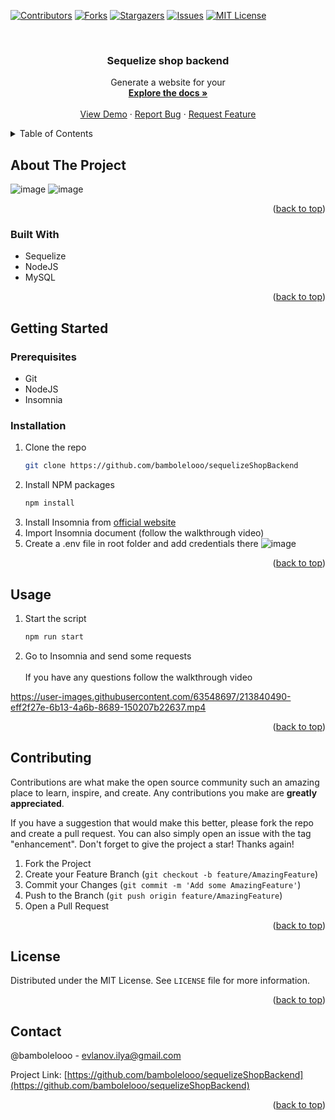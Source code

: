 <!-- Improved compatibility of back to top link: See: https://github.com/othneildrew/Best-README-Template/pull/73 -->

<a name="readme-top"></a>

<!--
*** Thanks for checking out the Best-README-Template. If you have a suggestion
*** that would make this better, please fork the repo and create a pull request
*** or simply open an issue with the tag "enhancement".
*** Don't forget to give the project a star!
*** Thanks again! Now go create something AMAZING! :D
-->

<!-- PROJECT SHIELDS -->
<!--
*** I'm using markdown "reference style" links for readability.
*** Reference links are enclosed in brackets [ ] instead of parentheses ( ).
*** See the bottom of this document for the declaration of the reference variables
*** for contributors-url, forks-url, etc. This is an optional, concise syntax you may use.
*** https://www.markdownguide.org/basic-syntax/#reference-style-links
-->

[![Contributors][contributors-shield]][contributors-url]
[![Forks][forks-shield]][forks-url]
[![Stargazers][stars-shield]][stars-url]
[![Issues][issues-shield]][issues-url]
[![MIT License][license-shield]][license-url]

<!-- PROJECT LOGO -->
<br />
<div align="center">

<h3 align="center">Sequelize shop backend</h3>

  <p align="center">
    Generate a website for your
    <br />
    <a href="https://github.com/bambolelooo/sequelizeShopBackend"><strong>Explore the docs »</strong></a>
    <br />
    <br />
    <a href="https://github.com/bambolelooo/sequelizeShopBackend">View Demo</a>
    ·
    <a href="https://github.com/bambolelooo/sequelizeShopBackend/issues">Report Bug</a>
    ·
    <a href="https://github.com/bambolelooo/sequelizeShopBackend/issues">Request Feature</a>
  </p>
</div>

<!-- TABLE OF CONTENTS -->
<details>
  <summary>Table of Contents</summary>
  <ol>
    <li>
      <a href="#about-the-project">About The Project</a>
      <ul>
        <li><a href="#built-with">Built With</a></li>
      </ul>
    </li>
    <li>
      <a href="#getting-started">Getting Started</a>
      <ul>
        <li><a href="#prerequisites">Prerequisites</a></li>
        <li><a href="#installation">Installation</a></li>
      </ul>
    </li>
    <li><a href="#usage">Usage</a></li>
    <li><a href="#roadmap">Roadmap</a></li>
    <li><a href="#contributing">Contributing</a></li>
    <li><a href="#license">License</a></li>
    <li><a href="#contact">Contact</a></li>
    <li><a href="#acknowledgments">Acknowledgments</a></li>
  </ol>
</details>

<!-- ABOUT THE PROJECT -->

## About The Project

![image](https://user-images.githubusercontent.com/63548697/213839456-74259272-751c-466c-beb8-9df29fe7ffd7.png)
![image](https://user-images.githubusercontent.com/63548697/213839458-5c9da140-6348-41a2-8baa-e3af79612009.png)



<p align="right">(<a href="#readme-top">back to top</a>)</p>

### Built With

-   Sequelize
-   NodeJS
-   MySQL

<p align="right">(<a href="#readme-top">back to top</a>)</p>

<!-- GETTING STARTED -->

## Getting Started

### Prerequisites

-   Git
-   NodeJS
-   Insomnia

### Installation

1. Clone the repo
    ```sh
    git clone https://github.com/bambolelooo/sequelizeShopBackend
    ```
2. Install NPM packages
    ```sh
    npm install
    ```
3. Install Insomnia from [official website](https://insomnia.rest/)
4. Import Insomnia document (follow the walkthrough video)
5. Create a .env file in root folder and add credentials there ![image](https://user-images.githubusercontent.com/63548697/213839798-8c62e78a-ca41-4812-b2c3-bd5c7be0e6ed.png)


<p align="right">(<a href="#readme-top">back to top</a>)</p>

<!-- USAGE EXAMPLES -->

## Usage

1. Start the script
    ```sh
    npm run start
    ```
2. Go to Insomnia and send some requests
\
\
If you have any questions follow the walkthrough video


https://user-images.githubusercontent.com/63548697/213840490-eff2f27e-6b13-4a6b-8689-150207b22637.mp4



<p align="right">(<a href="#readme-top">back to top</a>)</p>

<!-- CONTRIBUTING -->

## Contributing

Contributions are what make the open source community such an amazing place to learn, inspire, and create. Any contributions you make are **greatly appreciated**.

If you have a suggestion that would make this better, please fork the repo and create a pull request. You can also simply open an issue with the tag "enhancement".
Don't forget to give the project a star! Thanks again!

1. Fork the Project
2. Create your Feature Branch (`git checkout -b feature/AmazingFeature`)
3. Commit your Changes (`git commit -m 'Add some AmazingFeature'`)
4. Push to the Branch (`git push origin feature/AmazingFeature`)
5. Open a Pull Request

<p align="right">(<a href="#readme-top">back to top</a>)</p>

<!-- LICENSE -->

## License

Distributed under the MIT License. See `LICENSE` file for more information.

<p align="right">(<a href="#readme-top">back to top</a>)</p>

<!-- CONTACT -->

## Contact

@bambolelooo - evlanov.ilya@gmail.com

Project Link: [https://github.com/bambolelooo/sequelizeShopBackend](https://github.com/bambolelooo/sequelizeShopBackend)

<p align="right">(<a href="#readme-top">back to top</a>)</p>


<!-- MARKDOWN LINKS & IMAGES -->
<!-- https://www.markdownguide.org/basic-syntax/#reference-style-links -->

[contributors-shield]: https://img.shields.io/github/contributors/bambolelooo/sequelizeShopBackend.svg?style=for-the-badge
[contributors-url]: https://github.com/bambolelooo/sequelizeShopBackend/graphs/contributors
[forks-shield]: https://img.shields.io/github/forks/bambolelooo/sequelizeShopBackend.svg?style=for-the-badge
[forks-url]: https://github.com/bambolelooo/sequelizeShopBackend/network/members
[stars-shield]: https://img.shields.io/github/stars/bambolelooo/sequelizeShopBackend.svg?style=for-the-badge
[stars-url]: https://github.com/bambolelooo/sequelizeShopBackend/stargazers
[issues-shield]: https://img.shields.io/github/issues/bambolelooo/sequelizeShopBackend.svg?style=for-the-badge
[issues-url]: https://github.com/bambolelooo/sequelizeShopBackend/issues
[license-shield]: https://img.shields.io/github/license/bambolelooo/sequelizeShopBackend.svg?style=for-the-badge
[license-url]: https://github.com/bambolelooo/sequelizeShopBackend/blob/master/LICENSE
[linkedin-shield]: https://img.shields.io/badge/-LinkedIn-black.svg?style=for-the-badge&logo=linkedin&colorB=555
[linkedin-url]: https://linkedin.com/in/linkedin_username
[product-screenshot]: images/screenshot.png
[next.js]: https://img.shields.io/badge/next.js-000000?style=for-the-badge&logo=nextdotjs&logoColor=white
[next-url]: https://nextjs.org/
[react.js]: https://img.shields.io/badge/React-20232A?style=for-the-badge&logo=react&logoColor=61DAFB
[react-url]: https://reactjs.org/
[vue.js]: https://img.shields.io/badge/Vue.js-35495E?style=for-the-badge&logo=vuedotjs&logoColor=4FC08D
[vue-url]: https://vuejs.org/
[angular.io]: https://img.shields.io/badge/Angular-DD0031?style=for-the-badge&logo=angular&logoColor=white
[angular-url]: https://angular.io/
[svelte.dev]: https://img.shields.io/badge/Svelte-4A4A55?style=for-the-badge&logo=svelte&logoColor=FF3E00
[svelte-url]: https://svelte.dev/
[laravel.com]: https://img.shields.io/badge/Laravel-FF2D20?style=for-the-badge&logo=laravel&logoColor=white
[laravel-url]: https://laravel.com
[bootstrap.com]: https://img.shields.io/badge/Bootstrap-563D7C?style=for-the-badge&logo=bootstrap&logoColor=white
[bootstrap-url]: https://getbootstrap.com
[jquery.com]: https://img.shields.io/badge/jQuery-0769AD?style=for-the-badge&logo=jquery&logoColor=white
[jquery-url]: https://jquery.com
